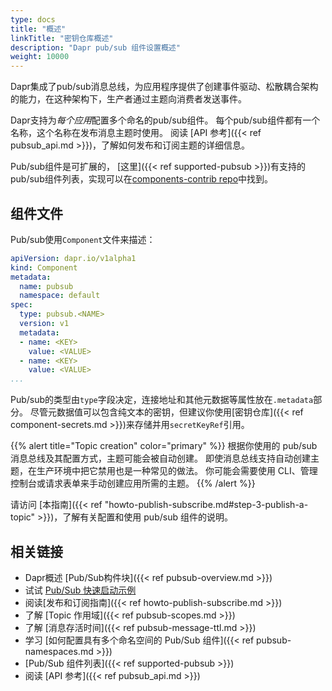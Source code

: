 ```yaml
---
type: docs
title: "概述"
linkTitle: "密钥仓库概述"
description: "Dapr pub/sub 组件设置概述"
weight: 10000
---
```


Dapr集成了pub/sub消息总线，为应用程序提供了创建事件驱动、松散耦合架构的能力，在这种架构下，生产者通过主题向消费者发送事件。

Dapr支持为*每个应用*配置多个命名的pub/sub组件。 每个pub/sub组件都有一个名称，这个名称在发布消息主题时使用。 阅读 [API 参考]({{< ref pubsub_api.md >}})，了解如何发布和订阅主题的详细信息。

Pub/sub组件是可扩展的， [这里]({{< ref supported-pubsub >}})有支持的pub/sub组件列表，实现可以在[components-contrib repo](https://github.com/dapr/components-contrib)中找到。

## 组件文件

Pub/sub使用`Component`文件来描述：

```yaml
apiVersion: dapr.io/v1alpha1
kind: Component
metadata:
  name: pubsub
  namespace: default
spec:
  type: pubsub.<NAME>
  version: v1
  metadata:
  - name: <KEY>
    value: <VALUE>
  - name: <KEY>
    value: <VALUE>
...
```

Pub/sub的类型由`type`字段决定，连接地址和其他元数据等属性放在`.metadata`部分。 尽管元数据值可以包含纯文本的密钥，但建议你使用[密钥仓库]({{< ref component-secrets.md >}})来存储并用`secretKeyRef`引用。

{{% alert title="Topic creation" color="primary" %}}
根据你使用的 pub/sub 消息总线及其配置方式，主题可能会被自动创建。 即使消息总线支持自动创建主题，在生产环境中把它禁用也是一种常见的做法。 你可能会需要使用 CLI、管理控制台或请求表单来手动创建应用所需的主题。
{{% /alert %}}

请访问 [本指南]({{< ref "howto-publish-subscribe.md#step-3-publish-a-topic" >}})，了解有关配置和使用 pub/sub 组件的说明。

## 相关链接

- Dapr概述 [Pub/Sub构件块]({{< ref pubsub-overview.md >}})
- 试试 [Pub/Sub 快速启动示例](https://github.com/dapr/quickstarts/tree/master/pub-sub)
- 阅读[发布和订阅指南]({{< ref howto-publish-subscribe.md >}})
- 了解 [Topic 作用域]({{< ref pubsub-scopes.md >}})
- 了解 [消息存活时间]({{< ref pubsub-message-ttl.md >}})
- 学习 [如何配置具有多个命名空间的 Pub/Sub 组件]({{< ref pubsub-namespaces.md >}})
- [Pub/Sub 组件列表]({{< ref supported-pubsub >}})
- 阅读 [API 参考]({{< ref pubsub_api.md >}})
